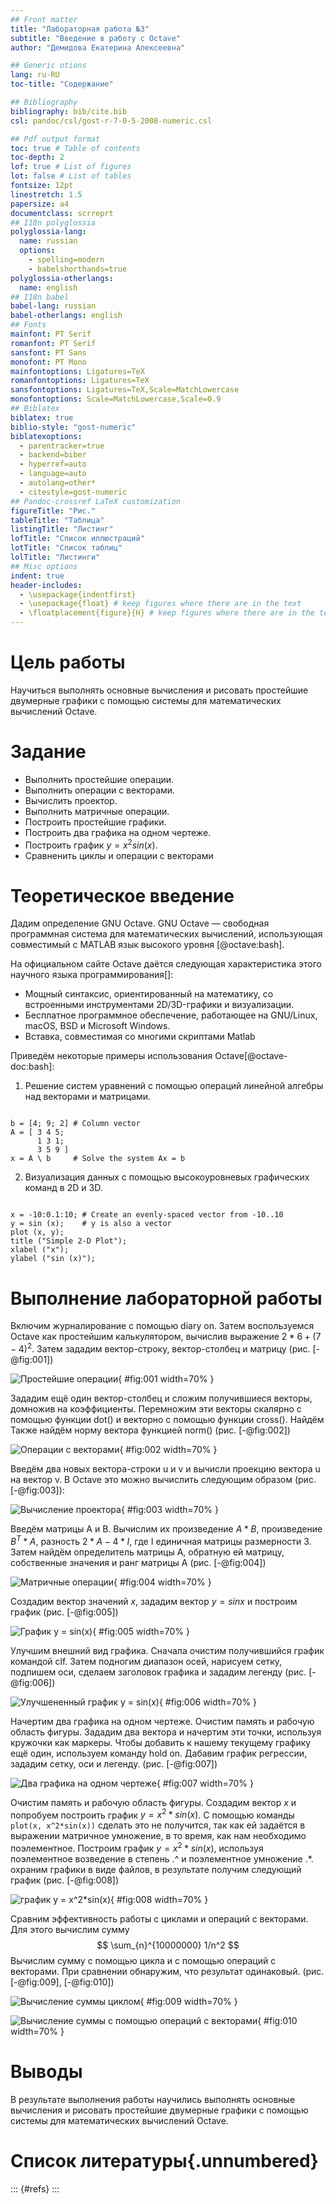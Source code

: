 ```yaml
---
## Front matter
title: "Лабораторная работа №3"
subtitle: "Введение в работу с Octave"
author: "Демидова Екатерина Алексеевна"

## Generic otions
lang: ru-RU
toc-title: "Содержание"

## Bibliography
bibliography: bib/cite.bib
csl: pandoc/csl/gost-r-7-0-5-2008-numeric.csl

## Pdf output format
toc: true # Table of contents
toc-depth: 2
lof: true # List of figures
lot: false # List of tables
fontsize: 12pt
linestretch: 1.5
papersize: a4
documentclass: scrreprt
## I18n polyglossia
polyglossia-lang:
  name: russian
  options:
	- spelling=modern
	- babelshorthands=true
polyglossia-otherlangs:
  name: english
## I18n babel
babel-lang: russian
babel-otherlangs: english
## Fonts
mainfont: PT Serif
romanfont: PT Serif
sansfont: PT Sans
monofont: PT Mono
mainfontoptions: Ligatures=TeX
romanfontoptions: Ligatures=TeX
sansfontoptions: Ligatures=TeX,Scale=MatchLowercase
monofontoptions: Scale=MatchLowercase,Scale=0.9
## Biblatex
biblatex: true
biblio-style: "gost-numeric"
biblatexoptions:
  - parentracker=true
  - backend=biber
  - hyperref=auto
  - language=auto
  - autolang=other*
  - citestyle=gost-numeric
## Pandoc-crossref LaTeX customization
figureTitle: "Рис."
tableTitle: "Таблица"
listingTitle: "Листинг"
lofTitle: "Список иллюстраций"
lotTitle: "Список таблиц"
lolTitle: "Листинги"
## Misc options
indent: true
header-includes:
  - \usepackage{indentfirst}
  - \usepackage{float} # keep figures where there are in the text
  - \floatplacement{figure}{H} # keep figures where there are in the text
---
```


# Цель работы

Научиться выполнять основные вычисления и рисовать простейшие двумерные графики с помощью системы для математических вычислений Oсtave.

# Задание

- Выполнить простейшие операции.
- Выполнить операции с векторами.
- Вычислить проектор.
- Выполнить матричные операции.
- Построить простейшие графики.
- Построить два графика на одном чертеже.
- Построить график $y = x^2sin(x)$.
- Сравненить циклы и операции с векторами

# Теоретическое введение

Дадим определение GNU Octave. GNU Octave — свободная программная система для математических вычислений, использующая совместимый с MATLAB язык высокого уровня [@octave:bash].

На официальном сайте Octave даётся следующая характеристика этого научного языка программирования[]:

- Мощный синтаксис, ориентированный на математику, со встроенными инструментами 2D/3D-графики и визуализации.
- Бесплатное программное обеспечение, работающее на GNU/Linux, macOS, BSD и Microsoft Windows.
- Вставка, совместимая со многими скриптами Matlab

Приведём некоторые примеры использования Octave[@octave-doc:bash]:

1. Решение систем уравнений с помощью операций линейной алгебры над векторами и матрицами.

```

b = [4; 9; 2] # Column vector
A = [ 3 4 5;
      1 3 1;
      3 5 9 ]
x = A \ b     # Solve the system Ax = b

```

2. Визуализация данных с помощью высокоуровневых графических команд в 2D и 3D.

```

x = -10:0.1:10; # Create an evenly-spaced vector from -10..10
y = sin (x);    # y is also a vector
plot (x, y);
title ("Simple 2-D Plot");
xlabel ("x");
ylabel ("sin (x)");

```

# Выполнение лабораторной работы

Включим журналирование с помощью diary on. Затем воспользуемся  Octave как простейшим калькулятором, вычислив выражение $2*6 + (7-4)^2$. Затем зададим вектор-строку, вектор-столбец и матрицу (рис. [-@fig:001])

![Простейшие операции](image/1.png){ #fig:001 width=70% }

Зададим ещё один вектор-столбец и сложим получившиеся векторы, домножив на коэффициенты. Перемножим эти векторы скалярно с помощью функции dot() и векторно с помощью функции cross(). Найдём Также найдём норму вектора функцией norm() (рис. [-@fig:002])

![Операции с векторами](image/2.png){ #fig:002 width=70% }

Введём два новых вектора-строки u и v и вычисли проекцию вектора u на вектор v. В Octave это можно вычислить следующим образом (рис. [-@fig:003]):

![Вычисление проектора](image/3.png){ #fig:003 width=70% }

Введём матрицы A и B. Вычислим их произведение $A*B$, произведение $B^T*A$, разность $2*A-4*I$, где I единичная матрицы размерности 3. Затем найдём определитель матрицы А, обратную ей матрицу, собственные значения и ранг матрицы A (рис. [-@fig:004])

![Матричные операции](image/4.png){ #fig:004 width=70% }

Создадим вектор значений $x$, зададим вектор $y = sinx$ и построим график (рис. [-@fig:005])

![График $y = sin(x)$](image/5.png){ #fig:005 width=70% }

Улучшим внешний вид графика. Сначала очистим получившийся график командой clf. Затем подногим диапазон осей, нарисуем сетку, подпишем оси, сделаем заголовок графика и зададим легенду (рис. [-@fig:006])

![Улучшененный график $y = sin(x)$](image/6.png){ #fig:006 width=70% }

Начертим два графика на одном чертеже. Очистим память и рабочую область фигуры. Зададим два вектора и начертим эти точки, используя кружочки как маркеры. Чтобы добавить к нашему текущему графику ещё один, используем команду hold on. Дабавим график регрессии, зададим сетку, оси и легенду. (рис. [-@fig:007])

![Два графика на одном чертеже](image/7.png){ #fig:007 width=70% }

Очистим память и рабочую область фигуры. Создадим вектор $x$ и попробуем построить график $y = x^2*sin(x)$. С помощью команды `plot(x, x^2*sin(x))` сделать это не получится, так как ей задаётся в выражении матричное умножение, в то время, как нам необходимо поэлементное. Построим график $y = x^2*sin(x)$, используя поэлементное возведение в степень .^ и поэлементное умножение .*. охраним графики в виде файлов, в результате получим следующий график (рис. [-@fig:008])

![график $y = x^2*sin(x)$](image/8.png){ #fig:008 width=70% }

Сравним эффективность работы с циклами и операций с векторами. Для этого вычислим
сумму 
$$
\sum_{n}^{10000000} 1/n^2
$$
Вычислим сумму с помощью цикла и с помощью операций с векторами. При сравнении обнаружим, что результат одинаковый. (рис. [-@fig:009], [-@fig:010])

![Вычисление суммы циклом](image/9.png){ #fig:009 width=70% }

![Вычисление суммы с помощью операций с векторами](image/10.png){ #fig:010 width=70% }


# Выводы

В результате выполнения работы научились выполнять основные вычисления и рисовать простейшие двумерные графики с помощью системы для математических вычислений Octave.

# Список литературы{.unnumbered}

::: {#refs}
:::
